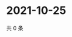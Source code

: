 # 2021-10-25

共 0 条

<!-- BEGIN WEIBO -->
<!-- 最后更新时间 Mon Oct 25 2021 17:14:53 GMT+0800 (China Standard Time) -->

<!-- END WEIBO -->
